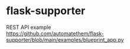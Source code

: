 # flask-supporter

REST API example  
https://github.com/automatethem/flask-supporter/blob/main/examples/blueprint_app.py

